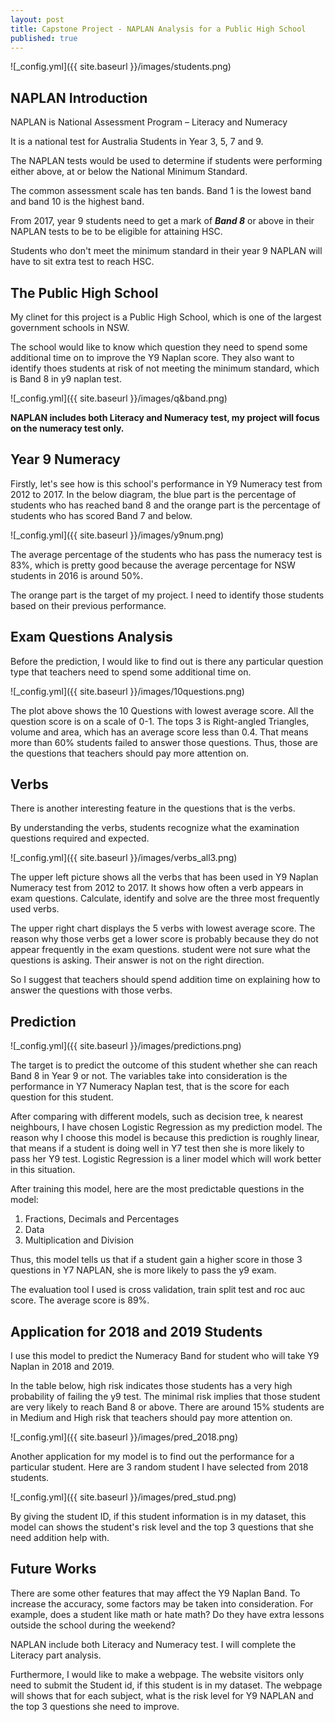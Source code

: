 ```yaml
---
layout: post
title: Capstone Project - NAPLAN Analysis for a Public High School
published: true
---
```


![_config.yml]({{ site.baseurl }}/images/students.png)

## NAPLAN Introduction

NAPLAN is National Assessment Program – Literacy and Numeracy

It is a national test for Australia Students in Year 3, 5, 7 and 9.

The NAPLAN tests would be used to determine if students were performing either above, at or below the National Minimum Standard.

The common assessment scale has ten bands. Band 1 is the lowest band and band 10 is the highest band.

From 2017, year 9 students need to get a mark of _**Band 8**_ or above in their NAPLAN tests to be to be eligible for attaining HSC.

Students who don't meet the minimum standard in their year 9 NAPLAN will have to sit extra test to reach HSC.

## The Public High School

My clinet for this project is a Public High School, which is one of the largest government schools in NSW.

The school would like to know which question they need to spend some additional time on to improve the Y9 Naplan score. They also want to identify thoes students at risk of not meeting the minimum standard, which is Band 8 in y9 naplan test. 

![_config.yml]({{ site.baseurl }}/images/q&band.png)

**NAPLAN includes both Literacy and Numeracy test, my project will focus on the numeracy test only.**

## Year 9 Numeracy
Firstly, let's see how is this school's performance in Y9 Numeracy test from 2012 to 2017.
In the below diagram, the blue part is the percentage of students who has reached band 8 and the orange part is the percentage of students who has scored Band 7 and below.

![_config.yml]({{ site.baseurl }}/images/y9num.png)


The average percentage of the students who has pass the numeracy test is 83%, which is pretty good because the average percentage for NSW students in 2016 is around 50%.

The orange part is the target of my project. I need to identify those students based on their previous performance. 

## Exam Questions Analysis

Before the prediction, I would like to find out is there any particular question type that teachers need to spend some additional time on.

![_config.yml]({{ site.baseurl }}/images/10questions.png)

The plot above shows the 10 Questions with lowest average score. All the question score is on a scale of 0-1. The tops 3 is Right-angled Triangles, volume and area, which has an average score less than 0.4. That means more than 60% students failed to answer those questions. Thus, those are the questions that teachers should pay more attention on.


## Verbs

There is another interesting feature in the questions that is the verbs.

By understanding the verbs, students recognize what the examination questions required and expected.

![_config.yml]({{ site.baseurl }}/images/verbs_all3.png)

The upper left picture shows all the verbs that has been used in Y9 Naplan Numeracy test from 2012 to 2017. It shows how often a verb appears in exam questions. Calculate, identify and solve are the three most frequently used verbs. 

The upper right chart displays the 5 verbs with lowest average score. The reason why those verbs get a lower score is probably because they do not appear frequently in the exam questions. student were not sure what the questions is asking. Their answer is not on the right direction.

So I suggest that teachers should spend addition time on explaining how to answer the questions with those verbs. 

## Prediction

![_config.yml]({{ site.baseurl }}/images/predictions.png)
 
The target is to predict the outcome of this student whether she can reach Band 8 in Year 9 or not. The variables take into consideration is the performance in Y7 Numeracy Naplan test, that is the score for each question for this student.

After comparing with different models, such as decision tree, k nearest neighbours, I have chosen Logistic Regression as my prediction model. The reason why I choose this model is because this prediction is roughly linear, that means if a student is doing well in Y7 test then she is more likely to pass her Y9 test. Logistic Regression is a liner model which will work better in this situation.

After training this model, here are the most predictable questions in the model: 

1. Fractions, Decimals and Percentages 
2. Data 
3. Multiplication and Division

Thus, this model tells us that if a student gain a higher score in those 3 questions in Y7 NAPLAN, she is more likely to pass the y9 exam.

The evaluation tool I used is cross validation, train split test and roc auc score. The average score is 89%.


## Application for 2018 and 2019 Students

I use this model to predict the Numeracy Band for student who will take Y9 Naplan in 2018 and 2019.

In the table below, high risk indicates those students has a very high probability of failing the y9 test. The minimal risk implies that those student are very likely to reach Band 8 or above.
There are around 15% students are in Medium and High risk that teachers should pay more attention on.

![_config.yml]({{ site.baseurl }}/images/pred_2018.png)

Another application for my model is to find out the performance for a particular student. Here are 3 random student I have selected from 2018 students. 

![_config.yml]({{ site.baseurl }}/images/pred_stud.png)

By giving the student ID, if this student information is in my dataset, this model can shows the student's risk level and the top 3 questions that she need addition help with.


## Future Works

There are some other features that may affect the Y9 Naplan Band. To increase the accuracy, some factors may be taken into consideration. For example, does a student like math or hate math? Do they have extra lessons outside the school during the weekend?

NAPLAN include both Literacy and Numeracy test. I will complete the Literacy part analysis.

Furthermore, I would like to make a webpage. The website visitors only need to submit the Student id, if this student is in my dataset. The webpage will shows that for each subject, what is the risk level for Y9 NAPLAN and the top 3 questions she need to improve.


